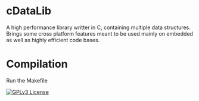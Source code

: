 # cDataLib
 A high performance library writter in C, containing multiple data structures. Brings some cross platform features meant to be used mainly on embedded as well as highly efficient code bases.

# Compilation
Run the Makefile

[![GPLv3 License](https://img.shields.io/badge/License-GPL%20v3-yellow.svg)](./COPYING)